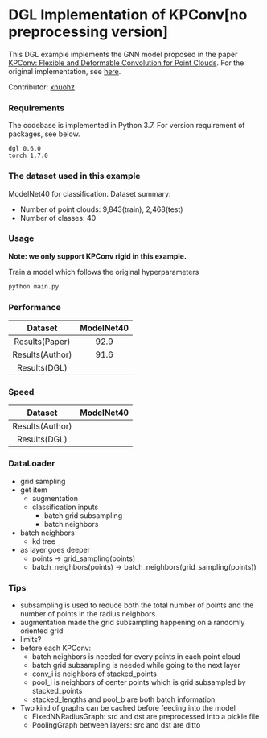 # DGL Implementation of KPConv[no preprocessing version]

This DGL example implements the GNN model proposed in the paper [KPConv: Flexible and Deformable Convolution for Point Clouds](https://arxiv.org/abs/1904.08889). For the original implementation, see [here](https://github.com/HuguesTHOMAS/KPConv-PyTorch).

Contributor: [xnuohz](https://github.com/xnuohz)

### Requirements
The codebase is implemented in Python 3.7. For version requirement of packages, see below.

```
dgl 0.6.0
torch 1.7.0
```

### The dataset used in this example

ModelNet40 for classification. Dataset summary:

* Number of point clouds: 9,843(train), 2,468(test)
* Number of classes: 40

### Usage

**Note: we only support KPConv rigid in this example.**

Train a model which follows the original hyperparameters
```bash
python main.py
```

### Performance

|     Dataset     | ModelNet40  |
| :-------------: | :---------: |
| Results(Paper)  |    92.9     |
| Results(Author) |    91.6     |
|  Results(DGL)   |             |

### Speed

|     Dataset     | ModelNet40  |
| :-------------: | :---------: |
| Results(Author) |             |
|  Results(DGL)   |             |

### DataLoader

- grid sampling
- get item
  * augmentation
  * classification inputs
    - batch grid subsampling
    - batch neighbors
- batch neighbors
  * kd tree
- as layer goes deeper
  * points -> grid_sampling(points)
  * batch_neighbors(points) -> batch_neighbors(grid_sampling(points))

### Tips

- subsampling is used to reduce both the total number of points and the number of points in the radius neighbors.
- augmentation made the grid subsampling happening on a randomly oriented grid
- limits?
- before each KPConv:
  * batch neighbors is needed for every points in each point cloud
  * batch grid subsampling is needed while going to the next layer
  * conv_i is neighbors of stacked_points
  * pool_i is neighbors of center points which is grid subsampled by stacked_points
  * stacked_lengths and pool_b are both batch information
- Two kind of graphs can be cached before feeding into the model
  * FixedNNRadiusGraph: src and dst are preprocessed into a pickle file
  * PoolingGraph between layers: src and dst are ditto

